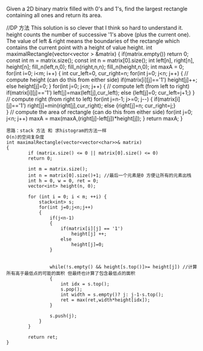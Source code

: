Given a 2D binary matrix filled with 0's and 1's, find the largest rectangle containing all ones and return its area.





//DP 方法 
This solution is so clever that I think so hard to understand it. height 
counts the number of successive '1's above (plus the current one). 
The value of left & right means the boundaries of the rectangle which contains the current point with a 
height of value height.
int maximalRectangle(vector<vector<char> > &matrix) {
    if(matrix.empty()) return 0;
    const int m = matrix.size();
    const int n = matrix[0].size();
    int left[n], right[n], height[n];
    fill_n(left,n,0); fill_n(right,n,n); fill_n(height,n,0);
    int maxA = 0;
    for(int i=0; i<m; i++) {
        int cur_left=0, cur_right=n; 
        for(int j=0; j<n; j++) { // compute height (can do this from either side)
            if(matrix[i][j]=='1') height[j]++; 
            else height[j]=0;
        }
        for(int j=0; j<n; j++) { // compute left (from left to right)
            if(matrix[i][j]=='1') left[j]=max(left[j],cur_left);
            else {left[j]=0; cur_left=j+1;}
        }
        // compute right (from right to left)
        for(int j=n-1; j>=0; j--) {
            if(matrix[i][j]=='1') right[j]=min(right[j],cur_right);
            else {right[j]=n; cur_right=j;}    
        }
        // compute the area of rectangle (can do this from either side)
        for(int j=0; j<n; j++)
            maxA = max(maxA,(right[j]-left[j])*height[j]);
    }
    return maxA;
}



```
思路：stack 方法 和 求histogram的方法一样
O(n)的空间复杂度
int maximalRectangle(vector<vector<char>>& matrix)
{
        if (matrix.size() <= 0 || matrix[0].size() <= 0)
        return 0;

        int m = matrix.size();
        int n = matrix[0].size()+1; //最后一个元素是0 方便让所有的元素出栈
        int h = 0, w = 0, ret = 0;
        vector<int> height(n, 0);
    
        for (int i = 0; i < m; ++i) {
            stack<int> s;
            for(int j=0;j<n;j++)
            {
                if(j<n-1)
                {
                    if(matrix[i][j] == '1')
                        height[j] ++;
                    else
                        height[j]=0;
                }
                
                
                while(!s.empty() && height[s.top()]>= height[j]) //计算所有高于最低点的可能的面积 但最终也计算了包含最低点的面积
                {
                    int idx = s.top();
                    s.pop();
                    int width = s.empty()? j: j-1-s.top();
                    ret = max(ret,width*height[idx]);
                }
                
                s.push(j);
            }
        }
    
        return ret;
}
```